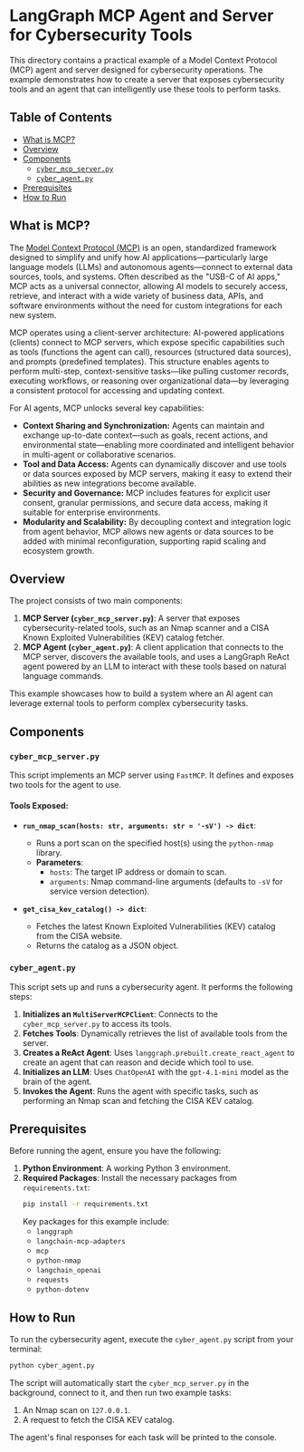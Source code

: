 # LangGraph MCP Agent and Server for Cybersecurity Tools

This directory contains a practical example of a Model Context Protocol (MCP) agent and server designed for cybersecurity operations. The example demonstrates how to create a server that exposes cybersecurity tools and an agent that can intelligently use these tools to perform tasks.

## Table of Contents

- [What is MCP?](#what-is-mcp)
- [Overview](#overview)
- [Components](#components)
  - [`cyber_mcp_server.py`](#cyber_mcp_serverpy)
  - [`cyber_agent.py`](#cyber_agentpy)
- [Prerequisites](#prerequisites)
- [How to Run](#how-to-run)

## What is MCP?

The [Model Context Protocol (MCP)](https://modelcontextprotocol.io/introduction) is an open, standardized framework designed to simplify and unify how AI applications—particularly large language models (LLMs) and autonomous agents—connect to external data sources, tools, and systems. Often described as the "USB-C of AI apps," MCP acts as a universal connector, allowing AI models to securely access, retrieve, and interact with a wide variety of business data, APIs, and software environments without the need for custom integrations for each new system. 

MCP operates using a client-server architecture: AI-powered applications (clients) connect to MCP servers, which expose specific capabilities such as tools (functions the agent can call), resources (structured data sources), and prompts (predefined templates). This structure enables agents to perform multi-step, context-sensitive tasks—like pulling customer records, executing workflows, or reasoning over organizational data—by leveraging a consistent protocol for accessing and updating context. 

For AI agents, MCP unlocks several key capabilities:
- **Context Sharing and Synchronization:** Agents can maintain and exchange up-to-date context—such as goals, recent actions, and environmental state—enabling more coordinated and intelligent behavior in multi-agent or collaborative scenarios.
- **Tool and Data Access:** Agents can dynamically discover and use tools or data sources exposed by MCP servers, making it easy to extend their abilities as new integrations become available.
- **Security and Governance:** MCP includes features for explicit user consent, granular permissions, and secure data access, making it suitable for enterprise environments.
- **Modularity and Scalability:** By decoupling context and integration logic from agent behavior, MCP allows new agents or data sources to be added with minimal reconfiguration, supporting rapid scaling and ecosystem growth.


## Overview

The project consists of two main components:

1.  **MCP Server (`cyber_mcp_server.py`)**: A server that exposes cybersecurity-related tools, such as an Nmap scanner and a CISA Known Exploited Vulnerabilities (KEV) catalog fetcher.
2.  **MCP Agent (`cyber_agent.py`)**: A client application that connects to the MCP server, discovers the available tools, and uses a LangGraph ReAct agent powered by an LLM to interact with these tools based on natural language commands.

This example showcases how to build a system where an AI agent can leverage external tools to perform complex cybersecurity tasks.

## Components

### `cyber_mcp_server.py`

This script implements an MCP server using `FastMCP`. It defines and exposes two tools for the agent to use.

#### Tools Exposed:

-   **`run_nmap_scan(hosts: str, arguments: str = '-sV') -> dict`**: 
    -   Runs a port scan on the specified host(s) using the `python-nmap` library.
    -   **Parameters**:
        -   `hosts`: The target IP address or domain to scan.
        -   `arguments`: Nmap command-line arguments (defaults to `-sV` for service version detection).

-   **`get_cisa_kev_catalog() -> dict`**:
    -   Fetches the latest Known Exploited Vulnerabilities (KEV) catalog from the CISA website.
    -   Returns the catalog as a JSON object.

### `cyber_agent.py`

This script sets up and runs a cybersecurity agent. It performs the following steps:

1.  **Initializes an `MultiServerMCPClient`**: Connects to the `cyber_mcp_server.py` to access its tools.
2.  **Fetches Tools**: Dynamically retrieves the list of available tools from the server.
3.  **Creates a ReAct Agent**: Uses `langgraph.prebuilt.create_react_agent` to create an agent that can reason and decide which tool to use.
4.  **Initializes an LLM**: Uses `ChatOpenAI` with the `gpt-4.1-mini` model as the brain of the agent.
5.  **Invokes the Agent**: Runs the agent with specific tasks, such as performing an Nmap scan and fetching the CISA KEV catalog.

## Prerequisites

Before running the agent, ensure you have the following:

1.  **Python Environment**: A working Python 3 environment.
2.  **Required Packages**: Install the necessary packages from `requirements.txt`:
    ```bash
    pip install -r requirements.txt
    ```
    Key packages for this example include:
    - `langgraph`
    - `langchain-mcp-adapters`
    - `mcp`
    - `python-nmap`
    - `langchain_openai`
    - `requests`
    - `python-dotenv`


## How to Run

To run the cybersecurity agent, execute the `cyber_agent.py` script from your terminal:

```bash
python cyber_agent.py
```

The script will automatically start the `cyber_mcp_server.py` in the background, connect to it, and then run two example tasks:

1.  An Nmap scan on `127.0.0.1`.
2.  A request to fetch the CISA KEV catalog.

The agent's final responses for each task will be printed to the console.
